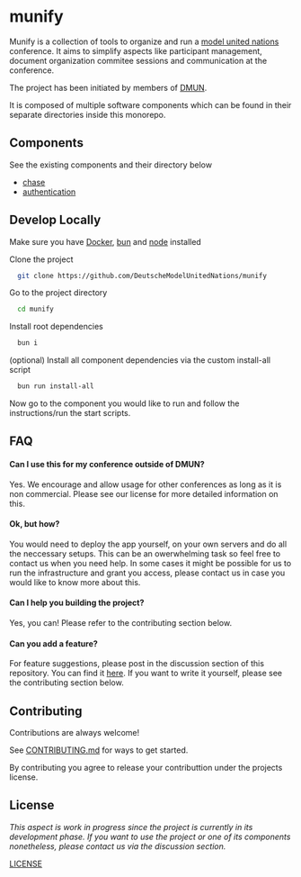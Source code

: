 
# munify

Munify is a collection of tools to organize and run a [model united nations](https://en.wikipedia.org/wiki/Model_United_Nations) conference. It aims to simplify aspects like participant management, document organization commitee sessions and communication at the conference.

The project has been initiated by members of [DMUN](https://de.wikipedia.org/wiki/Deutsche_Model_United_Nations).

It is composed of multiple software components which can be found in their separate directories inside this monorepo.
## Components
See the existing components and their directory below

- [chase](./chase)
- [authentication](./authentication)


## Develop Locally
Make sure you have [Docker](https://www.docker.com/get-started/), [bun](https://bun.sh/) and [node](https://nodejs.org/en/download/current) installed

Clone the project

```bash
  git clone https://github.com/DeutscheModelUnitedNations/munify
```

Go to the project directory

```bash
  cd munify
```

Install root dependencies

```bash
  bun i
```

(optional) Install all component dependencies via the custom install-all script 

```bash
  bun run install-all
```

Now go to the component you would like to run and follow the instructions/run the start scripts.
## FAQ

#### Can I use this for my conference outside of DMUN?

Yes. We encourage and allow usage for other conferences as long as it is non commercial. Please see our license for more detailed information on this.

#### Ok, but how?

You would need to deploy the app yourself, on your own servers and do all the neccessary setups. This can be an owerwhelming task so feel free to contact us when you need help. In some cases it might be possible for us to run the infrastructure and grant you access, please contact us in case you would like to know more about this.

#### Can I help you building the project?

Yes, you can! Please refer to the contributing section below.

#### Can you add a feature?

For feature suggestions, please post in the discussion section of this repository. You can find it [here](https://github.com/DeutscheModelUnitedNations/munify/discussions). If you want to write it yourself, please see the contributing section below.
## Contributing

Contributions are always welcome!

See [CONTRIBUTING.md](./CONTRIBUTING.md) for ways to get started.

By contributing you agree to release your contributtion under the projects license.
## License

*This aspect is work in progress since the project is currently in its development phase. If you want to use the project or one of its components nonetheless, please contact us via the discussion section.*

[LICENSE](./LICENSE.md)
